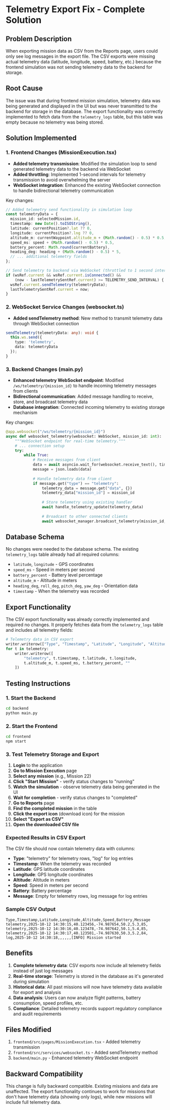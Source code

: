 # Telemetry Export Fix - Complete Solution

## Problem Description
When exporting mission data as CSV from the Reports page, users could only see log messages in the export file. The CSV exports were missing actual telemetry data (latitude, longitude, speed, battery, etc.) because the frontend simulation was not sending telemetry data to the backend for storage.

## Root Cause
The issue was that during frontend mission simulation, telemetry data was being generated and displayed in the UI but was never transmitted to the backend for storage in the database. The export functionality was correctly implemented to fetch data from the `telemetry_logs` table, but this table was empty because no telemetry was being stored.

## Solution Implemented

### 1. Frontend Changes (MissionExecution.tsx)
- **Added telemetry transmission**: Modified the simulation loop to send generated telemetry data to the backend via WebSocket
- **Added throttling**: Implemented 1-second intervals for telemetry transmission to avoid overwhelming the server
- **WebSocket integration**: Enhanced the existing WebSocket connection to handle bidirectional telemetry communication

Key changes:
```typescript
// Added telemetry send functionality in simulation loop
const telemetryData = {
  mission_id: selectedMission.id,
  timestamp: new Date().toISOString(),
  latitude: currentPosition?.lat ?? 0,
  longitude: currentPosition?.lng ?? 0,
  altitude_m: currentWaypoint.altitude_m + (Math.random() - 0.5) * 0.5,
  speed_ms: speed + (Math.random() - 0.5) * 0.5,
  battery_percent: Math.round(currentBattery),
  heading_deg: heading + (Math.random() - 0.5) * 5,
  // ... additional telemetry fields
};

// Send telemetry to backend via WebSocket (throttled to 1 second intervals)
if (wsRef.current && wsRef.current.isConnected() && 
    (now - lastTelemetrySentRef.current) >= TELEMETRY_SEND_INTERVAL) {
  wsRef.current.sendTelemetry(telemetryData);
  lastTelemetrySentRef.current = now;
}
```

### 2. WebSocket Service Changes (websocket.ts)
- **Added sendTelemetry method**: New method to transmit telemetry data through WebSocket connection

```typescript
sendTelemetry(telemetryData: any): void {
  this.ws.send({
    type: 'telemetry',
    data: telemetryData
  });
}
```

### 3. Backend Changes (main.py)
- **Enhanced telemetry WebSocket endpoint**: Modified `/ws/telemetry/{mission_id}` to handle incoming telemetry messages from clients
- **Bidirectional communication**: Added message handling to receive, store, and broadcast telemetry data
- **Database integration**: Connected incoming telemetry to existing storage mechanism

Key changes:
```python
@app.websocket("/ws/telemetry/{mission_id}")
async def websocket_telemetry(websocket: WebSocket, mission_id: int):
    """WebSocket endpoint for real-time telemetry."""
    # ... connection setup
    try:
        while True:
            # Receive messages from client
            data = await asyncio.wait_for(websocket.receive_text(), timeout=1.0)
            message = json.loads(data)
            
            # Handle telemetry data from client
            if message.get("type") == "telemetry":
                telemetry_data = message.get("data", {})
                telemetry_data["mission_id"] = mission_id
                
                # Store telemetry using existing handler
                await handle_telemetry_update(telemetry_data)
                
                # Broadcast to other connected clients
                await websocket_manager.broadcast_telemetry(mission_id, telemetry_data)
```

## Database Schema
No changes were needed to the database schema. The existing `telemetry_logs` table already had all required columns:
- `latitude`, `longitude` - GPS coordinates
- `speed_ms` - Speed in meters per second
- `battery_percent` - Battery level percentage  
- `altitude_m` - Altitude in meters
- `heading_deg`, `roll_deg`, `pitch_deg`, `yaw_deg` - Orientation data
- `timestamp` - When the telemetry was recorded

## Export Functionality
The CSV export functionality was already correctly implemented and required no changes. It properly fetches data from the `telemetry_logs` table and includes all telemetry fields:

```python
# Telemetry data in CSV export
writer.writerow(["Type", "Timestamp", "Latitude", "Longitude", "Altitude", "Speed", "Battery", "Message"])
for t in telemetry:
    writer.writerow([
        "telemetry", t.timestamp, t.latitude, t.longitude, 
        t.altitude_m, t.speed_ms, t.battery_percent, ""
    ])
```

## Testing Instructions

### 1. Start the Backend
```bash
cd backend
python main.py
```

### 2. Start the Frontend
```bash
cd frontend
npm start
```

### 3. Test Telemetry Storage and Export
1. **Login** to the application
2. **Go to Mission Execution** page
3. **Select any mission** (e.g., Mission 22)
4. **Click "Start Mission"** - verify status changes to "running"
5. **Watch the simulation** - observe telemetry data being generated in the UI
6. **Wait for completion** - verify status changes to "completed"
7. **Go to Reports** page
8. **Find the completed mission** in the table
9. **Click the export icon** (download icon) for the mission
10. **Select "Export as CSV"**
11. **Open the downloaded CSV file**

### Expected Results in CSV Export
The CSV file should now contain telemetry data with columns:
- **Type**: "telemetry" for telemetry rows, "log" for log entries
- **Timestamp**: When the telemetry was recorded
- **Latitude**: GPS latitude coordinates
- **Longitude**: GPS longitude coordinates  
- **Altitude**: Altitude in meters
- **Speed**: Speed in meters per second
- **Battery**: Battery percentage
- **Message**: Empty for telemetry rows, log message for log entries

### Sample CSV Output
```csv
Type,Timestamp,Latitude,Longitude,Altitude,Speed,Battery,Message
telemetry,2025-10-12 14:30:15,40.123456,-74.987654,50.2,5.3,85,
telemetry,2025-10-12 14:30:16,40.123478,-74.987642,50.1,5.4,85,
telemetry,2025-10-12 14:30:17,40.123501,-74.987630,50.3,5.2,84,
log,2025-10-12 14:30:18,,,,,,[INFO] Mission started
```

## Benefits
1. **Complete telemetry data**: CSV exports now include all telemetry fields instead of just log messages
2. **Real-time storage**: Telemetry is stored in the database as it's generated during simulation
3. **Historical data**: All past missions will now have telemetry data available for export and analysis
4. **Data analysis**: Users can now analyze flight patterns, battery consumption, speed profiles, etc.
5. **Compliance**: Detailed telemetry records support regulatory compliance and audit requirements

## Files Modified
1. `frontend/src/pages/MissionExecution.tsx` - Added telemetry transmission
2. `frontend/src/services/websocket.ts` - Added sendTelemetry method
3. `backend/main.py` - Enhanced telemetry WebSocket endpoint

## Backward Compatibility
This change is fully backward compatible. Existing missions and data are unaffected. The export functionality continues to work for missions that don't have telemetry data (showing only logs), while new missions will include full telemetry data.
